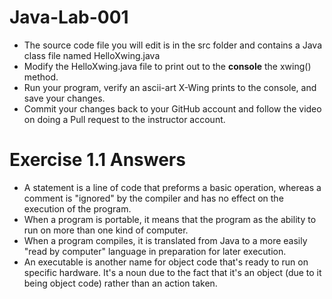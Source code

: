 # Java-Lab-001

* The source code file you will edit is in the src folder and contains a Java class file named HelloXwing.java
* Modify the HelloXwing.java file to print out to the **console** the xwing() method.
* Run your program, verify an ascii-art X-Wing prints to the console, and save your changes.
* Commit your changes back to your GitHub account and follow the video on doing a Pull request to the instructor account.

# Exercise 1.1 Answers

* A statement is a line of code that preforms a basic operation, whereas a comment is "ignored" by the compiler and has no effect on the execution of the program.
* When a program is portable, it means that the program as the ability to run on more than one kind of computer.
* When a program compiles, it is translated from Java to a more easily "read by computer" language in preparation for later execution.
* An executable is another name for object code that's ready to run on specific hardware. It's a noun due to the fact that it's an object (due to it being object code) rather than an action taken.
